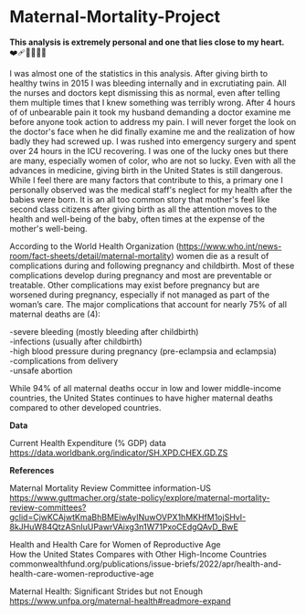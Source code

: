 # Maternal-Mortality-Project

**This analysis is extremely personal and one that lies close to my heart.**❤️‍🩹🤰🏻🤱🏻<br/>

I was almost one of the statistics in this analysis. After giving birth to healthy twins in 2015 I was bleeding internally and in excrutiating pain. All the nurses and doctors kept dismissing this as normal, even after telling them multiple times that I knew something was terribly wrong. After 4 hours of of unbearable pain it took my husband demanding a doctor examine me before anyone took action to address my pain. I will never forget the look on the doctor's face when he did finally examine me and the realization of how badly they had screwed up. I was rushed into emergency surgery and spent over 24 hours in the ICU recovering. I was one of the lucky ones but there are many, especially women of color, who are not so lucky. Even with all the advances in medicine, giving birth in the United States is still dangerous. While I feel there are many factors that contribute to this, a primary one I personally observed was the medical staff's neglect for my health after the babies were born. It is an all too common story that mother's feel like second class citizens after giving birth as all the attention moves to the health and well-being of the baby, often times at the expense of the mother's well-being.<br/>

According to the World Health Organization (https://www.who.int/news-room/fact-sheets/detail/maternal-mortality) women die as a result of complications during and following pregnancy and childbirth. Most of these complications develop during pregnancy and most are preventable or treatable. Other complications may exist before pregnancy but are worsened during pregnancy, especially if not managed as part of the woman’s care. The major complications that account for nearly 75% of all maternal deaths are (4):<br/>

-severe bleeding (mostly bleeding after childbirth)<br/>
-infections (usually after childbirth)<br/>
-high blood pressure during pregnancy (pre-eclampsia and eclampsia)<br/>
-complications from delivery<br/>
-unsafe abortion<br/>

While 94% of all maternal deaths occur in low and lower middle-income countries, the United States continues to have higher maternal deaths compared to other developed countries. 

**Data**<br/>

Current Health Expenditure (% GDP) data<br/>
https://data.worldbank.org/indicator/SH.XPD.CHEX.GD.ZS

**References**<br/>

Maternal Mortality Review Committee information-US
https://www.guttmacher.org/state-policy/explore/maternal-mortality-review-committees?gclid=CjwKCAjwtKmaBhBMEiwAyINuwOVPX1hMKHfM1ojSHvI-8kJHuW84QtzASnIuUPawrVAixg3n1W71PxoCEdgQAvD_BwE

Health and Health Care for Women of Reproductive Age<br/>
How the United States Compares with Other High-Income Countries<br/>
commonwealthfund.org/publications/issue-briefs/2022/apr/health-and-health-care-women-reproductive-age<br/>

Maternal Health: Significant Strides but not Enough<br/>
https://www.unfpa.org/maternal-health#readmore-expand
